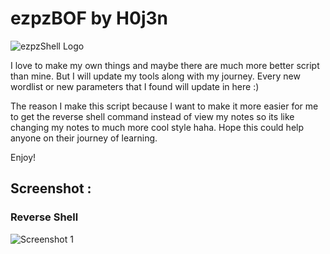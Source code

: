 # ezpzBOF by H0j3n

![ezpzShell Logo](https://github.com/H0j3n/EazyPeazy/blob/master/My%20Tools/Ezpz%20Shell/img/logo.PNG)

I love to make my own things and maybe there are much more better script than mine. But I will update my tools along with my journey. Every new wordlist or new parameters that I found will update in here :)

The reason I make this script because I want to make it more easier for me to get the reverse shell command instead of view my notes so its like changing my notes to much more cool style haha. Hope this could help anyone on their journey of learning.

Enjoy!


## Screenshot :

### Reverse Shell

![Screenshot 1](https://github.com/H0j3n/EazyPeazy/blob/master/My%20Tools/Ezpz%20Shell/img/screenshot1.PNG)

